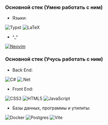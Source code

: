### Основной стек (Умею работать с ним)
- Языки:

![Typst](https://img.shields.io/badge/typst-%23239dad.svg?style=plastic&logo=typst&logoColor=white) ![LaTeX](https://img.shields.io/badge/latex-%23008080.svg?style=plastic&logo=latex&logoColor=white)
- ^\_^

[![Neovim](https://img.shields.io/badge/Neovim-57A143?logo=neovim&logoColor=fff)](#)

### Основной стек (Учусь работать с ним)

- Back End:

![C#](https://img.shields.io/badge/c%23-%23239120.svg?style=plastic&logo=csharp&logoColor=white) ![.Net](https://img.shields.io/badge/.NET-5C2D91?style=plastic&logo=.net&logoColor=white)

- Front End:

![CSS3](https://img.shields.io/badge/css3-%231572B6.svg?style=plastic&logo=css3&logoColor=white) ![HTML5](https://img.shields.io/badge/html5-%23E34F26.svg?style=plastic&logo=html5&logoColor=white) ![JavaScript](https://img.shields.io/badge/javascript-%23323330.svg?style=plastic&logo=javascript&logoColor=%23F7DF1E)

- Базы данных, программы и утилиты:

![Docker](https://img.shields.io/badge/docker-%230db7ed.svg?style=plastic&logo=docker&logoColor=white) ![Postgres](https://img.shields.io/badge/postgres-%23316192.svg?style=plastic&logo=postgresql&logoColor=white) ![Vite](https://img.shields.io/badge/vite-%23646CFF.svg?style=plastic&logo=vite&logoColor=white)


